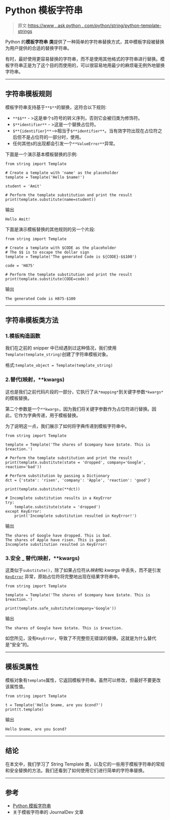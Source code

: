 # Python 模板字符串

> 原文:[https://www . ask python . com/python/string/python-template-strings](https://www.askpython.com/python/string/python-template-strings)

Python 的**模板字符串** **类**提供了一种简单的字符串替换方式，其中模板字段被替换为用户提供的合适的替换字符串。

有时，最好使用更容易替换的字符串，而不是使用其他格式的字符串进行替换。模板字符串正是为了这个目的而使用的，可以很容易地用最少的麻烦毫无例外地替换字符串。

* * *

## 字符串模板规则

模板字符串支持基于`**$**`的替换，这符合以下规则:

*   `**$$**` - >这是单个`$`符号的转义序列，否则它会被归类为修饰符。
*   `$**identifier**` - >这是一个替换占位符。
*   `$**{identifier}**`——>相当于`$**identifier**`。当有效字符出现在占位符之后但不是占位符的一部分时，使用。
*   任何其他`$`的出现都会引发一个`**ValueError**`异常。

下面是一个演示基本模板替换的示例:

```
from string import Template

# Create a template with 'name' as the placeholder
template = Template('Hello $name!')

student = 'Amit'

# Perform the template substitution and print the result
print(template.substitute(name=student))

```

输出

```
Hello Amit!

```

下面是演示模板替换的其他规则的另一个片段:

```
from string import Template

# Create a template with $CODE as the placeholder
# The $$ is to escape the dollar sign
template = Template('The generated Code is ${CODE}-$$100')

code = 'H875'

# Perform the template substitution and print the result
print(template.substitute(CODE=code))

```

输出

```
The generated Code is H875-$100

```

* * *

## 字符串模板类方法

### 1.模板构造函数

我们在之前的 snipper 中已经遇到过这种情况，我们使用`Template(template_string)`创建了字符串模板对象。

格式:`template_object = Template(template_string)`

### 2.替代(映射，**kwargs)

这也是我们之前代码片段的一部分，它执行了从`*mapping*`到关键字参数`*kwargs*`的模板替换。

第二个参数是一个`**kwargs`，因为我们将关键字参数作为占位符进行替换。因此，它作为字典传递，用于模板替换。

为了说明这一点，我们展示了如何将字典传递到模板字符串中。

```
from string import Template

template = Template('The shares of $company have $state. This is $reaction.')

# Perform the template substitution and print the result
print(template.substitute(state = 'dropped', company='Google', reaction='bad'))

# Perform substitution by passing a Dictionary
dct = {'state': 'risen', 'company': 'Apple', 'reaction': 'good'}

print(template.substitute(**dct))

# Incomplete substitution results in a KeyError
try:
    template.substitute(state = 'dropped')
except KeyError:
    print('Incomplete substitution resulted in KeyError!')

```

输出

```
The shares of Google have dropped. This is bad.
The shares of Apple have risen. This is good.
Incomplete substitution resulted in KeyError!

```

### 3.安全 _ 替代(映射，**kwargs)

这类似于`substitute()`，除了如果占位符从*映射*和 *kwargs* 中丢失，而不是引发 [`KeyError`](https://docs.python.org/3/library/exceptions.html#KeyError) 异常，原始占位符将完整地出现在结果字符串中。

```
from string import Template

template = Template('The shares of $company have $state. This is $reaction.')

print(template.safe_substitute(company='Google'))

```

输出

```
The shares of Google have $state. This is $reaction.

```

如您所见，没有`KeyError`，导致了不完整但无错误的替换。这就是为什么替代是“安全”的。

* * *

## 模板类属性

模板对象有`template`属性，它返回模板字符串。虽然可以修改，但最好不要更改该属性值。

```
from string import Template

t = Template('Hello $name, are you $cond?')
print(t.template)

```

输出

```
Hello $name, are you $cond?

```

* * *

## 结论

在本文中，我们学习了 String Template 类，以及它的一些用于模板字符串的常规和安全替换的方法。我们还看到了如何使用它们进行简单的字符串替换。

* * *

## 参考

*   [Python 模板字符串](https://docs.python.org/3/library/string.html#template-strings)
*   关于模板字符串的 JournalDev 文章